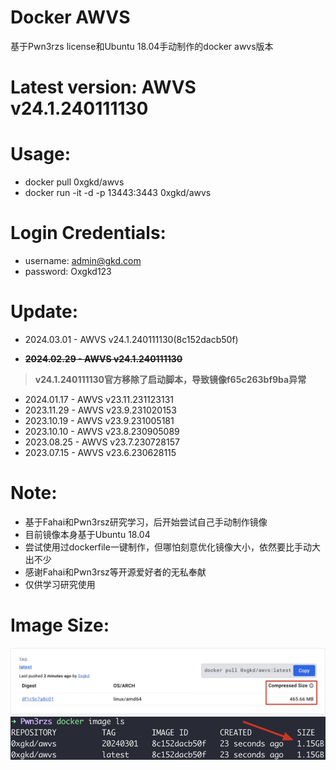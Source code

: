 # Docker AWVS
基于Pwn3rzs license和Ubuntu 18.04手动制作的docker awvs版本
# Latest version: AWVS v24.1.240111130
# Usage:
- docker pull 0xgkd/awvs
- docker run -it -d -p 13443:3443 0xgkd/awvs
# Login Credentials:
- username: admin@gkd.com
- password: Oxgkd123
# Update:
- 2024.03.01 - AWVS v24.1.240111130(8c152dacb50f)

- **~~2024.02.29 - AWVS v24.1.240111130~~**
> **v24.1.240111130官方移除了启动脚本，导致镜像f65c263bf9ba异常**
- 2024.01.17 - AWVS v23.11.231123131
- 2023.11.29 - AWVS v23.9.231020153
- 2023.10.19 - AWVS v23.9.231005181
- 2023.10.10 - AWVS v23.8.230905089
- 2023.08.25 - AWVS v23.7.230728157
- 2023.07.15 - AWVS v23.6.230628115
# Note:
- 基于Fahai和Pwn3rsz研究学习，后开始尝试自己手动制作镜像
- 目前镜像本身基于Ubuntu 18.04
- 尝试使用过dockerfile一键制作，但哪怕刻意优化镜像大小，依然要比手动大出不少
- 感谢Fahai和Pwn3rsz等开源爱好者的无私奉献
- 仅供学习研究使用
# Image Size:
![image](https://github.com/0xgkd/awvs/blob/main/image.jpg)
![size](https://github.com/0xgkd/awvs/blob/main/size.jpg)
